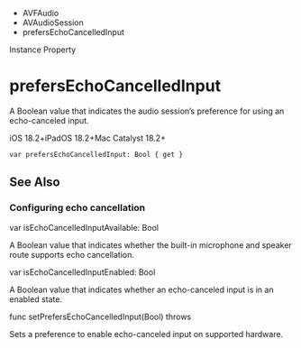 

- AVFAudio
- AVAudioSession
-  prefersEchoCancelledInput 

Instance Property

# prefersEchoCancelledInput

A Boolean value that indicates the audio session’s preference for using an echo-canceled input.

iOS 18.2+iPadOS 18.2+Mac Catalyst 18.2+

``` source
var prefersEchoCancelledInput: Bool { get }
```

## See Also

### Configuring echo cancellation

var isEchoCancelledInputAvailable: Bool

A Boolean value that indicates whether the built-in microphone and speaker route supports echo cancellation.

var isEchoCancelledInputEnabled: Bool

A Boolean value that indicates whether an echo-canceled input is in an enabled state.

func setPrefersEchoCancelledInput(Bool) throws

Sets a preference to enable echo-canceled input on supported hardware.

